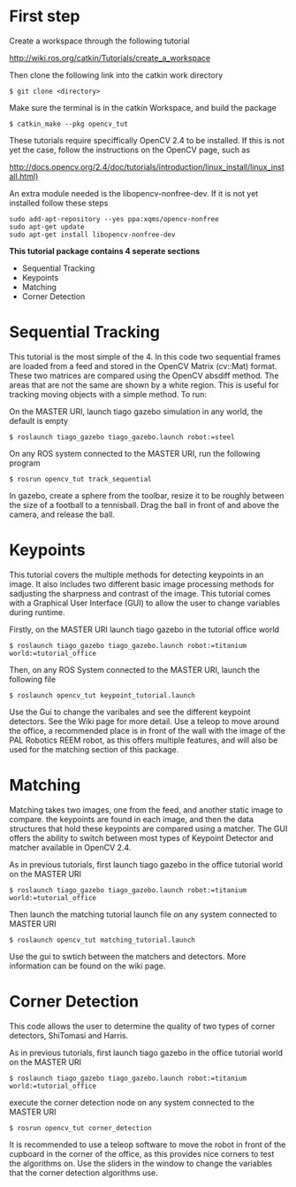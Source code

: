 # First step
Create a workspace through the following tutorial

<http://wiki.ros.org/catkin/Tutorials/create_a_workspace>

Then clone the following link into the catkin work directory

`$ git clone <directory>`

Make sure the terminal is in the catkin Workspace, and build the package

`$ catkin_make --pkg opencv_tut`

These tutorials require speciffically OpenCV 2.4 to be installed. If this is not yet the case, follow the instructions on the OpenCV page, such as 

<http://docs.opencv.org/2.4/doc/tutorials/introduction/linux_install/linux_install.html)>

An extra module needed is the libopencv-nonfree-dev. If it is not yet installed follow these steps

~~~~
sudo add-apt-repository --yes ppa:xqms/opencv-nonfree
sudo apt-get update
sudo apt-get install libopencv-nonfree-dev
~~~~

**This tutorial package contains 4 seperate sections**
- Sequential Tracking
- Keypoints
- Matching
- Corner Detection


# Sequential Tracking
This tutorial is the most simple of the 4. In this code two sequential frames are loaded from a feed and stored in the OpenCV Matrix (cv::Mat) format. These two matrices are compared using the OpenCV absdiff method. The areas that are not the same are shown by a white region. This is useful for tracking moving objects with a simple method. To run:

On the MASTER URI, launch tiago gazebo simulation in any world, the default is empty

` $ roslaunch tiago_gazebo tiago_gazebo.launch robot:=steel `

On any ROS system connected to the MASTER URI, run the following program

` $ rosrun opencv_tut track_sequential `

In gazebo, create a sphere from the toolbar, resize it to be roughly between the size of a football to a tennisball. Drag the ball in front of and above the camera, and release the ball.



# Keypoints
This tutorial covers the multiple methods for detecting keypoints in an image. It also includes two different basic image processing methods for sadjusting the sharpness and contrast of the image. This tutorial comes with a Graphical User Interface (GUI) to allow the user to change variables during runtime.

Firstly, on the MASTER URI launch tiago gazebo in the tutorial office world

`$ roslaunch tiago_gazebo tiago_gazebo.launch robot:=titanium world:=tutorial_office`

Then, on any ROS System connected to the MASTER URI, launch the following file

`$ roslaunch opencv_tut keypoint_tutorial.launch`

Use the Gui to change the varibales and see the different keypoint detectors. See the Wiki page for more detail. Use a teleop to move around the office, a recommended place is in front of the wall with the image of the PAL Robotics REEM robot, as this offers multiple features, and will also be used for the matching section of this package.



# Matching
Matching takes two images, one from the feed, and another static image to compare. the keypoints are found in each image, and then the data structures that hold these keypoints are compared using a matcher. The GUI offers the ability to switch between most types of Keypoint Detector and matcher available in OpenCV 2.4.

As in previous tutorials, first launch tiago gazebo in the office tutorial world on the MASTER URI

`$ roslaunch tiago_gazebo tiago_gazebo.launch robot:=titanium world:=tutorial_office`

Then launch the matching tutorial launch file on any system connected to MASTER URI

`$ roslaunch opencv_tut matching_tutorial.launch`

Use the gui to swtich between the matchers and detectors. More information can be found on the wiki page.



# Corner Detection
This code allows the user to determine the quality of two types of corner detectors, ShiTomasi and Harris.

As in previous tutorials, first launch tiago gazebo in the office tutorial world on the MASTER URI

`$ roslaunch tiago_gazebo tiago_gazebo.launch robot:=titanium world:=tutorial_office`

execute the corner detection node on any system connected to the MASTER URI

`$ rosrun opencv_tut corner_detection`

It is recommended to use a teleop software to move the robot in front of the cupboard in the corner of the office, as this provides nice corners to test the algorithms on. Use the sliders in the window to change the variables that the corner detection algorithms use. 
